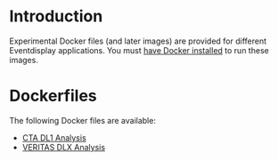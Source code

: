 # Introduction

Experimental Docker files (and later images) are provided for different Eventdisplay applications. You must [have Docker installed](https://www.docker.com/community-edition#/download) to run these images.

# Dockerfiles

The following Docker files are available:

- [CTA DL1 Analysis](./cta-DL1-prod5)
- [VERITAS DLX Analysis](./vts-DLX)


